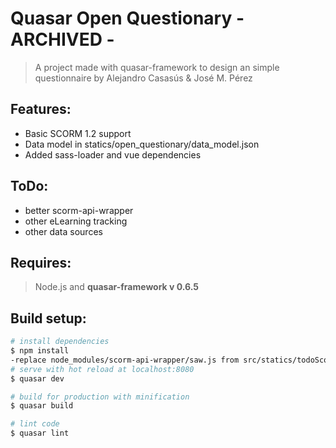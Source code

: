 # Quasar Open Questionary - ARCHIVED -
> A project made with quasar-framework to design an simple questionnaire by Alejandro Casasús & José M. Pérez

## Features:
- Basic SCORM 1.2 support
- Data model in statics/open_questionary/data_model.json
- Added sass-loader and vue dependencies 

## ToDo:
- better scorm-api-wrapper
- other eLearning tracking
- other data sources

## Requires:
>Node.js and **quasar-framework v 0.6.5**

## Build setup:
``` bash
# install dependencies
$ npm install
-replace node_modules/scorm-api-wrapper/saw.js from src/statics/todoScormApiWrapper/saw.js
# serve with hot reload at localhost:8080
$ quasar dev

# build for production with minification
$ quasar build

# lint code
$ quasar lint
```
